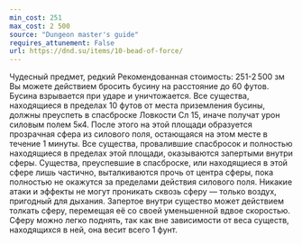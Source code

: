 ```yaml
---
min_cost: 251
max_cost: 2 500
source: "Dungeon master's guide"
requires_attunement: False
url: https://dnd.su/items/10-bead-of-force/
---
```


Чудесный предмет, редкий
Рекомендованная стоимость: 251-2 500 зм
Вы можете действием бросить бусину на расстояние до 60 футов. Бусина взрывается при ударе и уничтожается. Все существа, находящиеся в пределах 10 футов от места приземления бусины, должны преуспеть в спасброске Ловкости Сл 15, иначе получат урон силовым полем 5к4. После этого на этой площади образуется прозрачная сфера из силового поля, остающаяся на этом месте в течение 1 минуты. Все существа, провалившие спасбросок и полностью находящиеся в пределах этой площади, оказываются запертыми внутри сферы. Существа, преуспевшие в спасброске, или находящиеся в этой сфере лишь частично, выталкиваются прочь от центра сферы, пока полностью не окажутся за пределами действия силового поля. Никакие атаки и эффекты не могут проникать сквозь сферу — только воздух, пригодный для дыхания.
Запертое внутри существо может действием толкать сферу, перемещая её со своей уменьшенной вдвое скоростью. Сферу можно легко поднять, так как вне зависимости от веса существ, находящихся в ней, она весит всего 1 фунт.